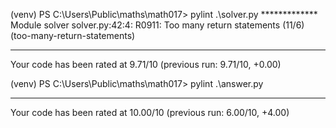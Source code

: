 (venv) PS C:\Users\Public\maths\math017> pylint .\solver.py
************* Module solver
solver.py:42:4: R0911: Too many return statements (11/6) (too-many-return-statements)

------------------------------------------------------------------
Your code has been rated at 9.71/10 (previous run: 9.71/10, +0.00)

(venv) PS C:\Users\Public\maths\math017> pylint .\answer.py

-------------------------------------------------------------------
Your code has been rated at 10.00/10 (previous run: 6.00/10, +4.00)
